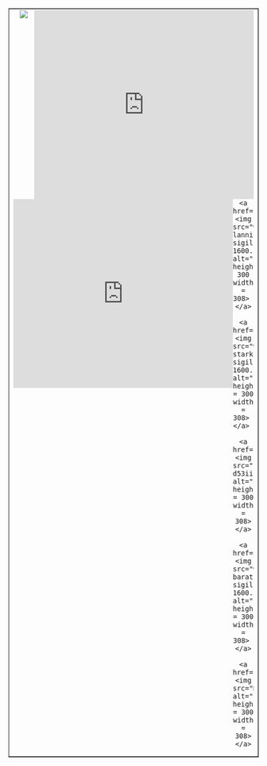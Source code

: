  <!DOCTYPE html>
<html>
<head>
<title> Game Of Thrones </title>
</head>
<body>



 <table  border= "1" style="width:100%">
 



 <tr>
  


  <td> <iframe width="442" height="380" src="https://www.youtube.com/embed/IxI8aPISq8I" frameborder="0" allowfullscreen align="right"> </iframe>
       <iframe width="442" height="380" src="https://www.youtube.com/embed/BpJYNVhGf1s" frameborder="0" allowfullscreen align="left">    </iframe>  

   <center> <img src="gameofthrones_logo.jpg"> <center> 

    <a href="http://gameofthrones.wikia.com/wiki/House_Lannister">
    <img src="wallpaper-lannister-sigil-1600.jpg" alt="http://gameofthrones.wikia.com/wiki/House_Lannister" height= 300 width = 308> 
    </a>
   
    <a href="http://gameofthrones.wikia.com/wiki/House_Stark">
    <img src="wallpaper-stark-sigil-1600.jpg" alt="http://gameofthrones.wikia.com/wiki/House_Stark" height = 300 width = 308> 
    </a> 
   
    <a href="http://gameofthrones.wikia.com/wiki/House_Tyrell">
    <img src="house_tyrell_wallpaper_by_siriuscrane-d53ii1r.jpg" alt="http://gameofthrones.wikia.com/wiki/House_Tyrell" height = 300 width = 308>
    </a>
  
    <a href="http://gameofthrones.wikia.com/wiki/House_Baratheon">
    <img src="wallpaper-baratheon-sigil-1600.jpg" alt="http://gameofthrones.wikia.com/wiki/House_Baratheon" height = 300 width = 308> 
    </a>
    
    <a href="http://gameofthrones.wikia.com/wiki/House_Martell">
    <img src="Maison_Martell.jpg" alt="http://gameofthrones.wikia.com/wiki/House_Martell" height = 300 width = 308>
    </a>
  
